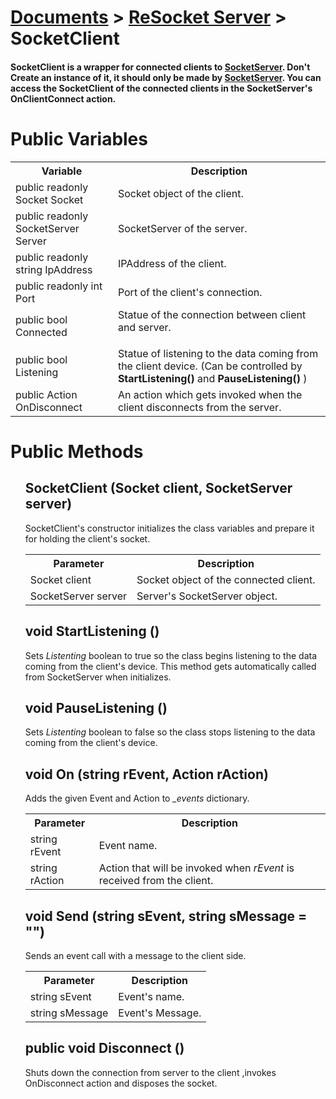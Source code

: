 # [Documents](https://github.com/Tidominer/ReSocket/blob/main/Documents/Documents.md) > [ReSocket Server](https://github.com/Tidominer/ReSocket/blob/main/Documents/ReSocket/ReSocket.md) > SocketClient
#### SocketClient is a wrapper for connected clients to [SocketServer](https://github.com/Tidominer/ReSocket/blob/main/Documents/ReSocket/SocketServer.md). Don't Create an instance of it, it should only be made by [SocketServer](https://github.com/Tidominer/ReSocket/blob/main/Documents/ReSocket/SocketServer.md). You can access the SocketClient of the connected clients in the SocketServer's OnClientConnect action.

# Public Variables

<table>
  <tr>
    <th>Variable</th>
    <th>Description</th>
  </tr>
  <tr>
    <td> public readonly Socket Socket </td>
    <td> Socket object of the client. </td>
  </tr>
  <tr>
    <td> public readonly SocketServer Server </td>
    <td> SocketServer of the server. </td>
  </tr>
  <tr>
    <td> public readonly string IpAddress </td>
    <td> IPAddress of the client. </td>
  </tr>
  <tr>
    <td> public readonly int Port </td>
    <td> Port of the client's connection. </td>
  </tr>
  <tr>
    <td> public bool Connected </td>
    <td> Statue of the connection between client and server. <P </td>
  </tr>
  <tr>
    <td> public bool Listening </td>
    <td> Statue of listening to the data coming from the client device. (Can be controlled by <b>StartListening()</b> and <b>PauseListening()</b> ) </td>
  </tr>
  <tr>
    <td> public Action OnDisconnect </td>
    <td> An action which gets invoked when the client disconnects from the server. </td>
  </tr>
</table>
  
# Public Methods

<ul>
  <l1> <h2> SocketClient (Socket client, SocketServer server) </h2> </li>
  SocketClient's constructor initializes the class variables and prepare it for holding the client's socket.
  <table>
    <tr>
      <th>Parameter</th>
      <th>Description</th>
    </tr>
    <tr>
      <td>Socket client</td>
      <td>Socket object of the connected client.</td>
    </tr>
    <tr>
      <td>SocketServer server</td>
      <td>Server's SocketServer object.</td>
    </tr>
  </table>
  <l1> <h2> void StartListening () </h2> </li>
  Sets <i>Listenting</i> boolean to true so the class begins listening to the data coming from the client's device. This method gets automatically called from SocketServer when initializes.
  <l1> <h2> void PauseListening () </h2> </li>
  Sets <i>Listenting</i> boolean to false so the class stops listening to the data coming from the client's device.
  <l1> <h2> void On (string rEvent, Action<string> rAction) </h2> </li>
    Adds the given Event and Action to <i>_events</i> dictionary.
    <table>
    <tr>
      <th>Parameter</th>
      <th>Description</th>
    </tr>
    <tr>
      <td>string rEvent</td>
      <td>Event name.</td>
    </tr>
    <tr>
      <td>string rAction</td>
      <td>Action that will be invoked when <i>rEvent</i> is received from the client.</td>
    </tr>
  </table>
  <l1> <h2> void Send (string sEvent, string sMessage = "") </h2> </li>
  Sends an event call with a message to the client side.
  <table>
    <tr>
      <th>Parameter</th>
      <th>Description</th>
    </tr>
    <tr>
      <td>string sEvent</td>
      <td>Event's name.</td>
    </tr>
    <tr>
      <td>string sMessage</td>
      <td>Event's Message.</td>
    </tr>
  </table>
  <l1> <h2> public void Disconnect () </h2> </li>
  Shuts down the connection from server to the client ,invokes OnDisconnect action and disposes the socket.
</ul>
